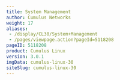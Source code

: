 ```yaml
---
title: System Management
author: Cumulus Networks
weight: 17
aliases:
 - /display/CL30/System+Management
 - /pages/viewpage.action?pageId=5118208
pageID: 5118208
product: Cumulus Linux
version: 3.0.1
imgData: cumulus-linux-30
siteSlug: cumulus-linux-30
---
```

<article id="html-search-results" class="ht-content" style="display: none;">

</article>

<footer id="ht-footer">

</footer>
